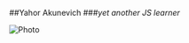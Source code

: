 ##Yahor Akunevich
###_yet another JS learner_

![Photo][Elf]

[Elf]:https://pbs.twimg.com/profile_images/889974701140914177/fg5DYdBu_400x400.jpg
